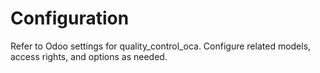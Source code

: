 # Configuration

Refer to Odoo settings for quality_control_oca. Configure related models, access rights, and options as needed.
